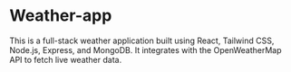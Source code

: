 # Weather-app
This is a full-stack weather application built using React, Tailwind CSS, Node.js, Express, and MongoDB. It integrates with the OpenWeatherMap API to fetch live weather data.
